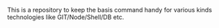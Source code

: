 This is a repository to keep the basis command handy for various kinds technologies like GIT/Node/Shell/DB etc.
